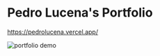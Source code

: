 # Pedro Lucena's Portfolio
https://pedrolucena.vercel.app/

![portfolio demo](https://user-images.githubusercontent.com/40894497/187774626-91b2361b-9174-45af-b9c1-a410bdf85076.jpg)
